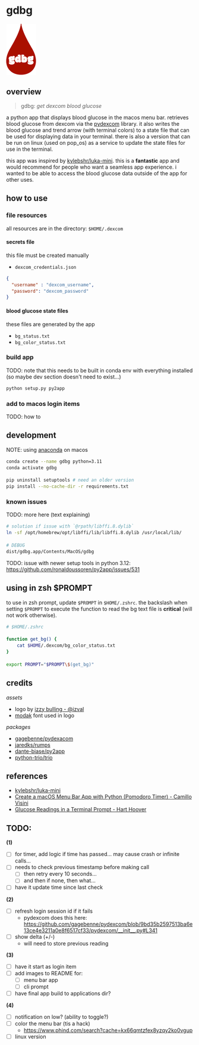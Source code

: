 # gdbg  

<img 
  src="assets/gdbg_logo.png" 
  width="80"
  alt="red blood drop with text 'gdbg' centered"
/>

## overview

> gdbg: *get dexcom blood glucose*

a python app that displays blood glucose in the macos menu bar. retrieves blood glucose from dexcom via the [pydexcom](https://github.com/gagebenne/pydexcom) library. it also writes the blood glucose and trend arrow (with terminal colors) to a state file that can be used for displaying data in your terminal. there is also a version that can be run on linux (used on pop_os) as a service to update the state files for use in the terminal.

this app was inspired by [kylebshr/luka-mini](https://github.com/kylebshr/luka-mini/tree/main). this is a __fantastic__ app and would recommend for people who want a seamless app experience. i wanted to be able to access the blood glucose data outside of the app for other uses.

## how to use

### file resources

all resources are in the directory: `$HOME/.dexcom`

#### secrets file

this file must be created manually

* `dexcom_credentials.json`

```json
{
  "username" : "dexcom_username",
  "password": "dexcom_password"
}
```

#### blood glucose state files

these files are generated by the app

* `bg_status.txt`
* `bg_color_status.txt`

### build app

TODO: note that this needs to be built in conda env with everything installed (so maybe dev section doesn't need to exist...)

```sh
python setup.py py2app
```

### add to macos login items

TODO: how to

## development

NOTE: using [anaconda](https://gist.github.com/ryanorsinger/7d89ad58901b5590ec3e1f23d7b9f887) on macos

```sh
conda create --name gdbg python=3.11
conda activate gdbg  

pip uninstall setuptools # need an older version
pip install --no-cache-dir -r requirements.txt 
```

### known issues

TODO: more here (text explaining)

```sh
# solution if issue with `@rpath/libffi.8.dylib`
ln -sf /opt/homebrew/opt/libffi/lib/libffi.8.dylib /usr/local/lib/

# DEBUG
dist/gdbg.app/Contents/MacOS/gdbg
```

TODO: issue with newer setup tools in python 3.12: https://github.com/ronaldoussoren/py2app/issues/531

## using in zsh $PROMPT

to use in zsh prompt, update `$PROMPT` in `$HOME/.zshrc`. the backslash when setting `$PROMPT` to execute the function to read the bg text file is __critical__ (will not work otherwise).

```sh
# $HOME/.zshrc

function get_bg() {
    cat $HOME/.dexcom/bg_color_status.txt
}

export PROMPT="$PROMPT\$(get_bg)"
```

## credits

*assets*

* logo by [izzy bulling - @izval](https://www.instagram.com/izval/)
* [modak](https://github.com/EkType/Modak) font used in logo

*packages*

* [gagebenne/pydexacom](https://github.com/gagebenne/pydexcom)
* [jaredks/rumps](https://github.com/jaredks/rumps)
* [dante-biase/py2app](https://github.com/dante-biase/py2app)
* [python-trio/trio](https://github.com/python-trio/trio)

## references

* [kylebshr/luka-mini](https://github.com/kylebshr/luka-mini/tree/main)
* [Create a macOS Menu Bar App with Python (Pomodoro Timer) - Camillo Visini](https://camillovisini.com/coding/create-macos-menu-bar-app-pomodoro)
* [Glucose Readings in a Terminal Prompt - Hart Hoover](https://harthoover.com/glucose-readings-in-a-terminal-prompt/)

## TODO:

__(1)__

* [ ] for timer, add logic if time has passed... may cause crash or infinite calls...
* [ ] needs to check previous timestamp before making call
  * [ ] then retry every 10 seconds...
  * [ ] and then if none, then what...
* [ ] have it update time since last check

__(2)__

* [ ] refresh login session id if it fails
  * pydexcom does this here: https://github.com/gagebenne/pydexcom/blob/9bd35b2597513ba6e13ce4e3211a0e8f6517cf33/pydexcom/__init__.py#L341 
* [ ] show delta (+/-)
  * will need to store previous reading

__(3)__

* [ ] have it start as login item
* [ ] add images to README for:
  * [ ] menu bar app
  * [ ] cli prompt
* [ ] have final app build to applications dir?

__(4)__

* [ ] notification on low? (ability to toggle?)
* [ ] color the menu bar (tis a hack)
  * https://www.phind.com/search?cache=kx66qmtzfex8yzqy2ko0vgup 
* [ ] linux version

